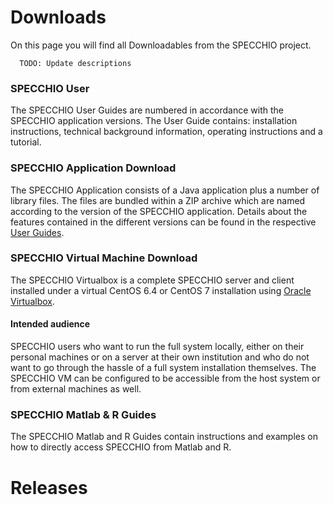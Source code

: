 # Downloads

On this page you will find all Downloadables from the SPECCHIO project.

      TODO: Update descriptions

### SPECCHIO User

The SPECCHIO User Guides are numbered in accordance with the SPECCHIO
application versions. The User Guide contains: installation instructions,
technical background information, operating instructions and a tutorial.


### SPECCHIO Application Download 

The SPECCHIO Application consists of a Java application plus a number of library
files. The files are bundled within a ZIP archive which are named according to
the version of the SPECCHIO application. Details about the features contained in
the different versions can be found in the respective 
[User Guides](http://specchio.ch/user_guides.php).


### SPECCHIO Virtual Machine Download 

The SPECCHIO Virtualbox is a complete SPECCHIO server and client installed under
a virtual CentOS 6.4 or CentOS 7 installation using 
[Oracle Virtualbox](https://www.virtualbox.org/). 

#### Intended audience
SPECCHIO users who want to run the full system locally, either on their personal
machines or on a server at their own institution and who do not want to go
through the hassle of a full system installation themselves. The SPECCHIO VM can
be configured to be accessible from the host system or from external machines as
well.


### SPECCHIO Matlab & R Guides

The SPECCHIO Matlab and R Guides contain instructions and examples on how to
directly access SPECCHIO from Matlab and R. 


# Releases

<releases-list />